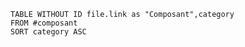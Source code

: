 
```dataview
TABLE WITHOUT ID file.link as "Composant",category
FROM #composant 
SORT category ASC
```
